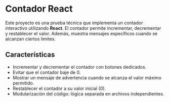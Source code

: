 # Contador React

Este proyecto es una prueba técnica que implementa un contador interactivo utilizando **React**. El contador permite incrementar, decrementar y restablecer el valor. Además, muestra mensajes específicos cuando se alcanzan ciertos límites.

## Características

- Incrementar y decrementar el contador con botones dedicados.
- Evitar que el contador baje de 0.
- Mostrar un mensaje de advertencia cuando se alcanza el valor máximo permitido.
- Restablecer el contador a su valor inicial (0).
- Modularización del código: lógica separada en archivos independientes.
